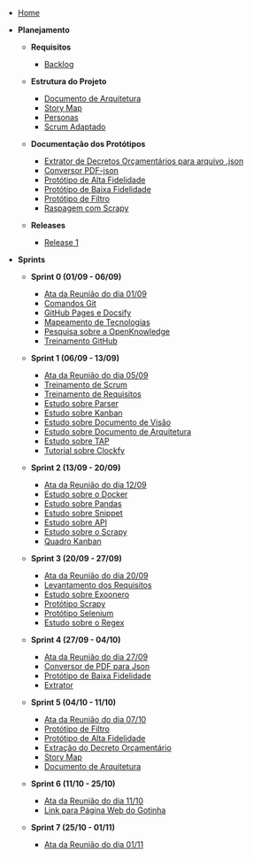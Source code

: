 - [Home](./)

- **Planejamento**

  - **Requisitos**
    - [Backlog](./Estrutura%20do%20Projeto/Backlog.md)

  - **Estrutura do Projeto**
    - [Documento de Arquitetura](./Estrutura%20do%20Projeto/Arquitetura.md)
    - [Story Map](./Estrutura%20do%20Projeto/StoryMap.md)
    - [Personas](./Estrutura%20do%20Projeto/Personas.md)
    - [Scrum Adaptado](./Estrutura%20do%20Projeto/Processo%20de%20Desenvolvimento.md)

  - **Documentação dos Protótipos**
    - [Extrator de Decretos Orçamentários para arquivo .json](./Documentação%20dos%20Protótipos/orçamentário.md)
    - [Conversor PDF-json](./Documentação%20dos%20Protótipos/pdf-json.md)
    - [Protótipo de Alta Fidelidade](./Documentação%20dos%20Protótipos/ProtótipoAltaFidelidade.md)
    - [Protótipo de Baixa Fidelidade](./Documentação%20dos%20Protótipos/ProtótipoBaixaFidelidade.md)
    - [Protótipo de Filtro](./Documentação%20dos%20Protótipos/ProtótipoFiltro.md)
    - [Raspagem com Scrapy](./Documentação%20dos%20Protótipos/Raspagem_'Quotes_to_Scrape'.md)

  - **Releases**
    - [Release 1](./Releases/Release1.md)

- **Sprints**

  - **Sprint 0 (01/09 - 06/09)**
    - [Ata da Reunião do dia 01/09](./AtaReuniao/ataReuniao01-09.md)
    - [Comandos Git](./Estudos/ComandosGit.md)
    - [GitHub Pages e Docsify](./Estudos/GitHub_Pages.md)
    - [Mapeamento de Tecnologias](./Estudos/Mapeamento_de_tecnologias.md)
    - [Pesquisa sobre a OpenKnowledge](./Estudos/pesquisaOpenKnowledge.md)
    - [Treinamento GitHub](./Estudos/Treinamento_GitHub.md)

  - **Sprint 1 (06/09 - 13/09)**
    - [Ata da Reunião do dia 05/09](./AtaReuniao/ataReuniao05-09.md)
    - [Treinamento de Scrum](./Estudos/scrum.md)
    - [Treinamento de Requisitos](./Estudos/requisitos.md)
    - [Estudo sobre Parser](./Estudos/parser.md)
    - [Estudo sobre Kanban](./Estudos/Kanban.md)
    - [Estudo sobre Documento de Visão](./Estudos/Documento_de_Visão.md)
    - [Estudo sobre Documento de Arquitetura](./Estudos/Documento_de_Arquitetura.md)
    - [Estudo sobre TAP](./Estudos/TAP.md)
    - [Tutorial sobre Clockfy](https://www.youtube.com/watch?v=iX8RSEhJenU)

  - **Sprint 2 (13/09 - 20/09)**
    - [Ata da Reunião do dia 12/09](./AtaReuniao/ataReuniao12-09.md)
    - [Estudo sobre o Docker](./Estudos/Docker.md)
    - [Estudo sobre Pandas](https://github.com/unb-mds/2023-2-Squad09-Gotinha/blob/main/docs/Estudos/Pandas.ipynb)
    - [Estudo sobre Snippet](./Estudos/Snippet.md)
    - [Estudo sobre API](./Estudos/API.md)
    - [Estudo sobre o Scrapy](./Estudos/Scrapy.md)
    - [Quadro Kanban](https://github.com/orgs/unb-mds/projects/11)

  - **Sprint 3 (20/09 - 27/09)**
    - [Ata da Reunião do dia 20/09](./AtaReuniao/ataReuniao20-09.md)
    - [Levantamento dos Requisitos](./Estrutura%20do%20Projeto/Backlog.md)
    - [Estudo sobre Exoonero](./Estudos/Exoonero.md)
    - [Protótipo Scrapy](./Documentação%20dos%20Protótipos/Raspagem_'Quotes_to_Scrape'.md)
    - [Protótipo Selenium](https://github.com/unb-mds/2023-2-Squad09-Gotinha/blob/main/Prot%C3%B3tipos/Prot%C3%B3tipoSelenium/botselenium.py)
    - [Estudo sobre o Regex](./Estudos/Regex.md)
  
  - **Sprint 4 (27/09 - 04/10)**
    - [Ata da Reunião do dia 27/09](./AtaReuniao/ataReuniao27-09.md)
    - [Conversor de PDF para Json](./Documentação%20dos%20Protótipos/pdf-json.md)
    - [Protótipo de Baixa Fidelidade](./Documentação%20dos%20Protótipos/ProtótipoBaixaFidelidade.md)
    - [Extrator](https://github.com/unb-mds/2023-2-Squad09-Gotinha/tree/main/Prot%C3%B3tipos/Extrator)

  - **Sprint 5 (04/10 - 11/10)**
    - [Ata da Reunião do dia 07/10](./AtaReuniao/ataReuniao07-10.md)
    - [Protótipo de Filtro](./Documentação%20dos%20Protótipos/ProtótipoFiltro.md)
    - [Protótipo de Alta Fidelidade](./Documentação%20dos%20Protótipos/ProtótipoAltaFidelidade.md)
    - [Extração do Decreto Orçamentário](./Documentação%20dos%20Protótipos/orçamentário.md)
    - [Story Map](./Estrutura%20do%20Projeto/StoryMap.md)
    - [Documento de Arquitetura](./Estrutura%20do%20Projeto/Arquitetura.md)

  - **Sprint 6 (11/10 - 25/10)**
    - [Ata da Reunião do dia 11/10](./AtaReuniao/ataReuniao11-10.md)
    - [Link para Página Web do Gotinha](https://joao-artl.github.io/Gotinha/)

  - **Sprint 7 (25/10 - 01/11)**
    - [Ata da Reunião do dia 01/11](./)
